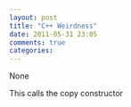 ```yaml
---
layout: post
title: "C++ Weirdness"
date: 2011-05-31 23:05
comments: true
categories: 
---
```


None


This calls the copy constructor



